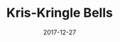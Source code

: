 ---
title: "Kris-Kringle Bells"
show_title_on_cover: false
date: "2017-12-27"
version: 2
volume: 1
issue: 3
category: "Facebook Gallery"
format: "caption-slideshow-v2022_1"
synopsis: "Zene, Zeanne, and their friends celebrate their Christmas Party at their Grade 2 classroom"
url: ""
modes: [
    {mode_name: "Original", call_at: [0, 1, 2, 3]}
]
---